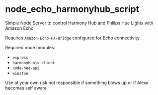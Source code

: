 # node_echo_harmonyhub_script
Simple Node Server to control Harmony Hub and Philips Hue Lights with Amazon Echo

Requires [`Amazon-Echo-HA-Bridge`](https://github.com/armzilla/amazon-echo-ha-bridge/releases) configured for Echo connectivity

Required node modules:
- `express`
- `harmonyhubjs-client`
- `node-hue-api`
- `winston`

Use at your own risk not responsible if something blows up or if Alexa becomes self aware